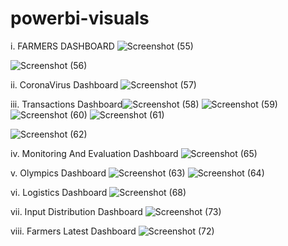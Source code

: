 # powerbi-visuals

i. FARMERS DASHBOARD
![Screenshot (55)](https://user-images.githubusercontent.com/84006820/157274649-555f5389-9499-404d-abcc-63325ad3ca11.png)

![Screenshot (56)](https://user-images.githubusercontent.com/84006820/157274966-e9ff03b5-eed1-457c-bfa8-702adbd6f3ea.png)

ii. CoronaVirus Dashboard
![Screenshot (57)](https://user-images.githubusercontent.com/84006820/157276216-0e80d899-e0e6-4a38-a00d-09898fa2b371.png)

iii. Transactions Dashboard![Screenshot (58)](https://user-images.githubusercontent.com/84006820/157281909-6e07be02-ed3c-4ba0-aa3f-a86a190a0563.png)
![Screenshot (59)](https://user-images.githubusercontent.com/84006820/157281916-478ced2a-b8b1-4e39-8939-4b9bece32cfd.png)
![Screenshot (60)](https://user-images.githubusercontent.com/84006820/157282776-31515f0c-c9cd-4386-925a-f3a1013e568c.png)
![Screenshot (61)](https://user-images.githubusercontent.com/84006820/157282795-7cdb59d6-c542-4fd0-8cdf-2dc8833ee676.png)

![Screenshot (62)](https://user-images.githubusercontent.com/84006820/157281942-4b44ab4d-77c2-4bae-b86e-ed3cd60b7a93.png)

iv. Monitoring And Evaluation Dashboard
![Screenshot (65)](https://user-images.githubusercontent.com/84006820/157292647-3eb31526-a5b7-431c-9aeb-e8d45432b11a.png)

v. Olympics Dashboard
![Screenshot (63)](https://user-images.githubusercontent.com/84006820/157292749-b8293c44-f47a-4d83-9220-ea4c14118ce5.png)
![Screenshot (64)](https://user-images.githubusercontent.com/84006820/157292757-4a8d69eb-96c6-4699-aa63-b1b429f322db.png)

vi. Logistics Dashboard
![Screenshot (68)](https://user-images.githubusercontent.com/84006820/157294506-e5284dad-472e-44ff-9267-831a28188da0.png)

vii. Input Distribution Dashboard
![Screenshot (73)](https://user-images.githubusercontent.com/84006820/157294994-8df10871-22d5-4ebd-a2c9-dfca0d521b94.png)

viii. Farmers Latest Dashboard
![Screenshot (72)](https://user-images.githubusercontent.com/84006820/157295193-403317a5-7ef0-42b0-b26f-2221bcbec969.png)

